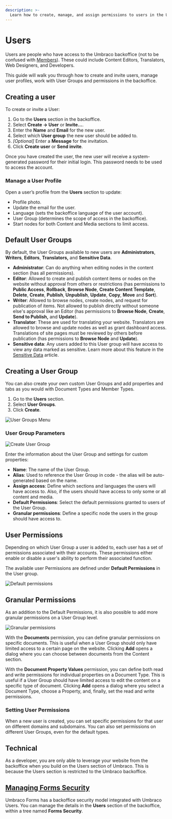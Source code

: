 ```yaml
---
description: >-
  Learn how to create, manage, and assign permissions to users in the Umbraco backoffice.
---
```


# Users

Users are people who have access to the Umbraco backoffice (not to be confused with [Members](../members.md)). These could include Content Editors, Translators, Web Designers, and Developers.

This guide will walk you through how to create and invite users, manage user profiles, work with User Groups and permissions in the backoffice.

## Creating a user

To create or invite a User:

1. Go to the **Users** section in the backoffice.
2. Select **Create -> User** or **Invite...**.
3. Enter the **Name** and **Email** for the new user.
4. Select which **User group** the new user should be added to.
5. *[Optional]* Enter a **Message** for the invitation.
6. Click **Create user** or **Send invite**.

Once you have created the user, the new user will receive a system-generated password for their initial login. This password needs to be used to access the account.

### Manage a User Profile

Open a user’s profile from the **Users** section to update:

* Profile photo.
* Update the email for the user.
* Language (sets the backoffice language of the user account).
* User Group (determines the scope of access in the backoffice).
* Start nodes for both Content and Media sections to limit access.

## Default User Groups

By default, the User Groups available to new users are **Administrators**, **Writers**, **Editors**, **Translators,** and **Sensitive Data**.

* **Administrator**: Can do anything when editing nodes in the content section (has all permissions).
* **Editor**: Allowed to create and publish content items or nodes on the website without approval from others or restrictions (has permissions to **Public Access**, **Rollback**, **Browse Node**, **Create Content Template**, **Delete**, **Create**, **Publish**, **Unpublish**, **Update**, **Copy**, **Move** and **Sort**).
* **Writer**: Allowed to browse nodes, create nodes, and request for publication of items. Not allowed to publish directly without someone else's approval like an Editor (has permissions to **Browse Node**, **Create**, **Send to Publish,** and **Update**).
* **Translator**: These are used for translating your website. Translators are allowed to browse and update nodes as well as grant dashboard access. Translations of site pages must be reviewed by others before publication (has permissions to **Browse Node** and **Update**).
* **Sensitive data**: Any users added to this User group will have access to view any data marked as sensitive. Learn more about this feature in the [Sensitive Data](../../../reference/security/sensitive-data-on-members.md) article.

## Creating a User Group

You can also create your own custom User Groups and add properties and tabs as you would with Document Types and Member Types.

1. Go to the **Users** section.
2. Select **User Groups**.
3. Click **Create**.

![User Groups Menu](../images/user-groups-menu-v16.png)

### User Group Parameters

![Create User Group](../images/user-groups-v16.png)

Enter the information about the User Group and settings for custom properties:

* **Name**: The name of the User Group.
* **Alias**: Used to reference the User Group in code - the alias will be auto-generated based on the name.
* **Assign access**: Define which sections and languages the users will have access to. Also, if the users should have access to only some or all content and media.
* **Default Permissions**: Select the default permissions granted to users of the User Group.
* **Granular permissions**: Define a specific node the users in the group should have access to.

## User Permissions

Depending on which User Group a user is added to, each user has a set of permissions associated with their accounts. These permissions either enable or disable a user's ability to perform their associated function.

The available user Permissions are defined under **Default Permissions** in the User group.

![Default permissions](../images/default-permissions-v16.png)

## Granular Permissions

As an addition to the Default Permissions, it is also possible to add more granular permissions on a User Group level.

![Granular permissions](../images/granular-permissions.png)

With the **Documents** permission, you can define granular permissions on specific documents. This is useful when a User Group should only have limited access to a certain page on the website. Clicking **Add** opens a dialog where you can choose between documents from the Content section.

With the **Document Property Values** permission, you can define both read and write permissions for individual properties on a Document Type. This is useful if a User Group should have limited access to edit the content on a specific type of document. Clicking **Add** opens a dialog where you select a Document Type, choose a Property, and, finally, set the read and write permissions.

### Setting User Permissions

When a new user is created, you can set specific permissions for that user on different domains and subdomains. You can also set permissions on different User Groups, even for the default types.

## Technical

As a developer, you are only able to leverage your website from the backoffice when you build on the Users section of Umbraco. This is because the Users section is restricted to the Umbraco backoffice.

## [Managing Forms Security](https://docs.umbraco.com/umbraco-forms/developer/security)

Umbraco Forms has a backoffice security model integrated with Umbraco Users. You can manage the details in the **Users** section of the backoffice, within a tree named **Forms Security**.
